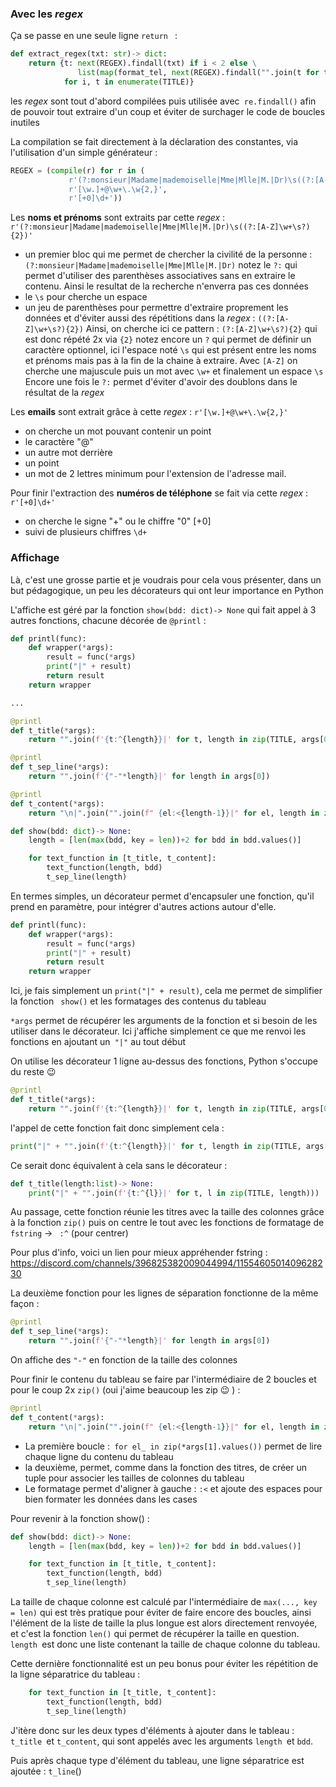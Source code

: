 ### Avec les *regex*
Ça se passe en une seule ligne `return ` :
```py
def extract_regex(txt: str)-> dict:
    return {t: next(REGEX).findall(txt) if i < 2 else \
               list(map(format_tel, next(REGEX).findall("".join(t for t in txt if t not in " .")))) \
            for i, t in enumerate(TITLE)}
```
les *regex* sont tout d'abord compilées puis utilisée avec` re.findall()` afin de pouvoir tout extraire d'un coup et éviter de surchager le code de boucles inutiles

La compilation se fait directement à la déclaration des constantes, via l'utilisation d'un simple générateur :
```py
REGEX = (compile(r) for r in (
             r'(?:monsieur|Madame|mademoiselle|Mme|Mlle|M.|Dr)\s((?:[A-Z]\w+\s?){2})',
             r'[\w.]+@\w+\.\w{2,}',
             r'[+0]\d+'))
```
Les **noms et prénoms** sont extraits par cette *regex* :
```r'(?:monsieur|Madame|mademoiselle|Mme|Mlle|M.|Dr)\s((?:[A-Z]\w+\s?){2})'```
- un premier bloc qui me permet de chercher la civilité de la personne : `(?:monsieur|Madame|mademoiselle|Mme|Mlle|M.|Dr)`
notez le `?:` qui permet d'utiliser des parenthèses associatives sans en extraire le contenu. Ainsi le resultat de la recherche n'enverra pas ces données
- le `\s` pour cherche un espace
- un jeu de parenthèses pour permettre d'extraire proprement les données et d'éviter aussi des répétitions dans la *regex* : ```((?:[A-Z]\w+\s?){2})```
Ainsi, on cherche ici ce pattern : `(?:[A-Z]\w+\s?){2}` qui est donc répété 2x via `{2}`
notez encore un `?` qui permet de définir un caractère optionnel, ici l'espace noté `\s` qui est présent entre les noms et prénoms mais pas à la fin de la chaine à extraire.
Avec `[A-Z]` on cherche une majuscule puis un mot avec `\w+` et finalement un espace `\s`
Encore une fois le `?:` permet d'éviter d'avoir des doublons dans le résultat de la *regex*

Les **emails** sont extrait grâce à cette *regex* :
```r'[\w.]+@\w+\.\w{2,}'```
- on cherche un mot pouvant contenir un point
- le caractère "@"
- un autre mot derrière
- un point
- un mot de 2 lettres minimum pour l'extension de l'adresse mail.

Pour finir l'extraction des **numéros de téléphone** se fait via cette *regex* :
```r'[+0]\d+'```
- on cherche le signe "+" ou le chiffre "0" [+0]
- suivi de plusieurs chiffres `\d+`

### Affichage
Là, c'est une grosse partie et je voudrais pour cela vous présenter, dans un but pédagogique, un peu les décorateurs qui ont leur importance en Python

L'affiche est géré par la fonction `show(bdd: dict)-> None` qui fait appel à 3 autres fonctions, chacune décorée de `@printl` :
```py
def printl(func):
    def wrapper(*args):
        result = func(*args)
        print("|" + result)
        return result
    return wrapper

...

@printl
def t_title(*args):
    return "".join(f'{t:^{length}}|' for t, length in zip(TITLE, args[0]))

@printl
def t_sep_line(*args):
    return "".join(f'{"-"*length}|' for length in args[0])

@printl
def t_content(*args):
    return "\n|".join("".join(f" {el:<{length-1}}|" for el, length in zip(el_, args[0])) for el_ in zip(*args[1].values()))

def show(bdd: dict)-> None:
    length = [len(max(bdd, key = len))+2 for bdd in bdd.values()]

    for text_function in [t_title, t_content]:
        text_function(length, bdd)
        t_sep_line(length)
```
En termes simples, un décorateur permet d'encapsuler une fonction, qu'il prend en paramètre, pour intégrer d'autres actions autour d'elle.
```py
def printl(func):
    def wrapper(*args):
        result = func(*args)
        print("|" + result)
        return result
    return wrapper
```
Ici, je fais simplement un `print("|" + result)`, cela me permet de simplifier la fonction ` show()` et les formatages des contenus du tableau

`*args` permet de récupérer les arguments de la fonction et si besoin de les utiliser dans le décorateur.
Ici j'affiche simplement ce que me renvoi les fonctions en ajoutant un` "|"` au tout début

On utilise les décorateur 1 ligne au-dessus des fonctions, Python s'occupe du reste 😉
```py
@printl
def t_title(*args):
    return "".join(f'{t:^{length}}|' for t, length in zip(TITLE, args[0]))
```
l'appel de cette fonction fait donc simplement cela :
```py
print("|" + "".join(f'{t:^{length}}|' for t, length in zip(TITLE, args[0])))
```
Ce serait donc équivalent à cela sans le décorateur :
```py
def t_title(length:list)-> None:
    print("|" + "".join(f'{t:^{l}}|' for t, l in zip(TITLE, length)))
```
Au passage, cette fonction réunie les titres avec la taille des colonnes grâce à la fonction `zip()` puis on centre le tout avec les fonctions de formatage de `fstring` ->  ` :^` (pour centrer)

Pour plus d'info, voici un lien pour mieux appréhender fstring : https://discord.com/channels/396825382009044994/1155460501409628230

La deuxième fonction pour les lignes de séparation fonctionne de la même façon :
```py
@printl
def t_sep_line(*args):
    return "".join(f'{"-"*length}|' for length in args[0])
```
On affiche des `"-"` en fonction de la taille des colonnes

Pour finir le contenu du tableau se faire par l'intermédiaire de 2 boucles et pour le coup 2x `zip()` (oui j'aime beaucoup les zip 😉 ) :
```py
@printl
def t_content(*args):
    return "\n|".join("".join(f" {el:<{length-1}}|" for el, length in zip(el_, args[0])) for el_ in zip(*args[1].values()))
```
- La première boucle :` for el_ in zip(*args[1].values())` permet de lire chaque ligne du contenu du tableau
- la deuxième, permet, comme dans la fonction des titres, de créer un tuple pour associer les tailles de colonnes du tableau
- Le formatage permet d'aligner à gauche : `:<` et ajoute des espaces pour bien formater les données dans les cases

Pour revenir à la fonction show() :
```py
def show(bdd: dict)-> None:
    length = [len(max(bdd, key = len))+2 for bdd in bdd.values()]

    for text_function in [t_title, t_content]:
        text_function(length, bdd)
        t_sep_line(length)
```
La taille de chaque colonne est calculé par l'intermédiaire de `max(..., key = len)` qui est très pratique pour éviter de faire encore des boucles, ainsi l'élément de la liste de taille la plus longue est alors directement renvoyée, et c'est la fonction `len()` qui permet de récupérer la taille en question.
`length `est donc une liste contenant la taille de chaque colonne du tableau.

Cette dernière fonctionnalité est un peu bonus pour éviter les répétition de la ligne séparatrice du tableau :
```py
    for text_function in [t_title, t_content]:
        text_function(length, bdd)
        t_sep_line(length)
```
J'itère donc sur les deux types d'éléments à ajouter dans le tableau : `t_title `et `t_content`, qui sont appelés avec les arguments `length `et `bdd`.

Puis après chaque type d'élément du tableau, une ligne séparatrice est ajoutée : `t_line`()
